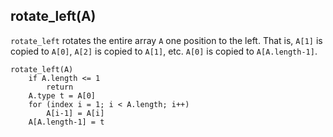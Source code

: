 ## rotate_left(A)

`rotate_left` rotates the entire array `A` one position to the left.
That is, `A[1]` is copied to `A[0]`, `A[2]` is copied to `A[1]`, etc.
`A[0]` is copied to `A[A.length-1]`.
```
rotate_left(A)
    if A.length <= 1
        return
    A.type t = A[0]
    for (index i = 1; i < A.length; i++)
        A[i-1] = A[i]
    A[A.length-1] = t
```

